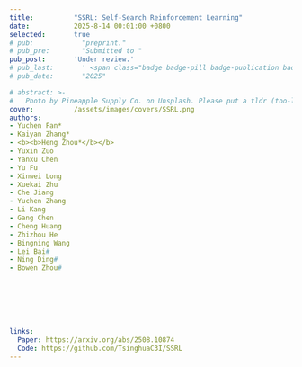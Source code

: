 ```yaml
---
title:          "SSRL: Self-Search Reinforcement Learning"
date:           2025-8-14 00:01:00 +0800
selected:       true
# pub:            "preprint."
# pub_pre:        "Submitted to "
pub_post:       'Under review.'
# pub_last:       ' <span class="badge badge-pill badge-publication badge-success">Spotlight</span>'
# pub_date:       "2025"

# abstract: >-
#   Photo by Pineapple Supply Co. on Unsplash. Please put a tldr (too-long-didnt-read, 1~2 sentences) of your publication here. It is not recommended to put the actual abstract here because it is usually too long to fit in. $\LaTeX$ is supported. $a=b+c$.
cover:          /assets/images/covers/SSRL.png
authors: 
- Yuchen Fan*
- Kaiyan Zhang*
- <b><b>Heng Zhou*</b></b>
- Yuxin Zuo
- Yanxu Chen
- Yu Fu
- Xinwei Long
- Xuekai Zhu
- Che Jiang
- Yuchen Zhang
- Li Kang
- Gang Chen
- Cheng Huang
- Zhizhou He
- Bingning Wang
- Lei Bai#
- Ning Ding#
- Bowen Zhou#







links:
  Paper: https://arxiv.org/abs/2508.10874
  Code: https://github.com/TsinghuaC3I/SSRL
---
```

